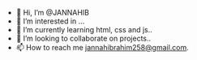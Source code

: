 - 👋 Hi, I’m @JANNAHIB
- 👀 I’m interested in ...
- 🌱 I’m currently learning html, css and js..
- 💞️ I’m looking to collaborate on projects..
- 📫 How to reach me jannahibrahim258@gmail.com.

<!---
JANNAHIB/JANNAHIB is a ✨ special ✨ repository because its `README.md` (this file) appears on your GitHub profile.
You can click the Preview link to take a look at your changes.
--->

